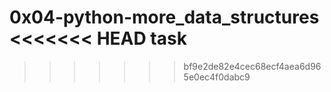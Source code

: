 0x04-python-more_data_structures
<<<<<<< HEAD
task
=======
>>>>>>> bf9e2de82e4cec68ecf4aea6d965e0ec4f0dabc9
